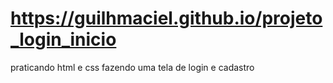 # https://guilhmaciel.github.io/projeto_login_inicio

praticando html e css fazendo uma tela de login e cadastro
